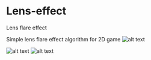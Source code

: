 # Lens-effect
Lens flare effect

Simple lens flare effect algorithm for 2D game
![alt text](https://github.com/yoyoberenguer/lens-effect/blob/master/Screendump0.png) 

![alt text](https://github.com/yoyoberenguer/lens-effect/blob/master/Screendump1.png) 
![alt text](https://github.com/yoyoberenguer/lens-effect/blob/master/Screendump3.png) 

